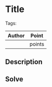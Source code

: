 # Title

Tags:

| Author | Point    |
| ------ | -------- |
|  |  points |

## Description

## Solve